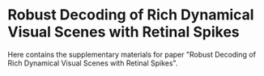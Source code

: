 # Robust Decoding of Rich Dynamical Visual Scenes with Retinal Spikes

Here contains the supplementary materials for paper "Robust Decoding of Rich Dynamical Visual Scenes with Retinal Spikes".

